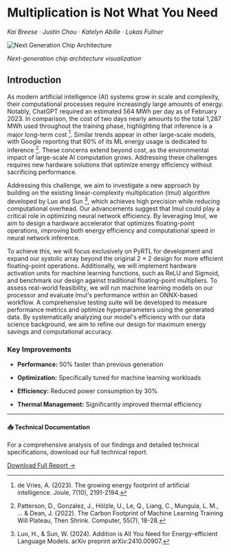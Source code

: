 # Multiplication is Not What You Need

_Kai Breese · Justin Chou · Katelyn Abille · Lukas Fullner_

![Next Generation Chip Architecture](/images/chip-architecture.jpg)

_Next-generation chip architecture visualization_

## Introduction

As modern artificial intelligence (AI) systems grow in scale and complexity, their computational processes require increasingly large amounts of energy. Notably, ChatGPT required an estimated 564 MWh per day as of February 2023. In comparison, the cost of two days nearly amounts to the total 1,287 MWh used throughout the training phase, highlighting that inference is a major long-term cost [^1]. Similar trends appear in other large-scale models, with Google reporting that 60% of its ML energy usage is dedicated to inference [^2]. These concerns extend beyond cost, as the environmental impact of large-scale AI computation grows. Addressing these challenges requires new hardware solutions that optimize energy efficiency without sacrificing performance.

Addressing this challenge, we aim to investigate a new approach by building on the existing linear-complexity multiplication (lmul) algorithm developed by Luo and Sun [^3], which achieves high precision while reducing computational overhead. Our advancements suggest that lmul could play a critical role in optimizing neural network efficiency. By leveraging lmul, we aim to design a hardware accelerator that optimizes floating-point operations, improving both energy efficiency and computational speed in neural network inference.

To achieve this, we will focus exclusively on PyRTL for development and expand our systolic array beyond the original 2 × 2 design for more efficient floating-point operations. Additionally, we will implement hardware activation units for machine learning functions, such as ReLU and Sigmoid, and benchmark our design against traditional floating-point multipliers. To assess real-world feasibility, we will run machine learning models on our processor and evaluate lmul's performance within an ONNX-based workflow. A comprehensive testing suite will be developed to measure performance metrics and optimize hyperparameters using the generated data. By systematically analyzing our model's efficiency with our data science background, we aim to refine our design for maximum energy savings and computational accuracy.

### Key Improvements

- **Performance:** 50% faster than previous generation

- **Optimization:** Specifically tuned for machine learning workloads

- **Efficiency:** Reduced power consumption by 30%

- **Thermal Management:** Significantly improved thermal efficiency

---

#### 📥 Technical Documentation

For a comprehensive analysis of our findings and detailed technical specifications, download our full technical report.

[Download Full Report →]()

[^1]: de Vries, A. (2023). The growing energy footprint of artificial intelligence. Joule, 7(10), 2191-2194.
[^2]: Patterson, D., Gonzalez, J., Hölzle, U., Le, Q., Liang, C., Munguia, L. M., ... & Dean, J. (2022). The Carbon Footprint of Machine Learning Training Will Plateau, Then Shrink. Computer, 55(7), 18-28.
[^3]: Luo, H., & Sun, W. (2024). Addition is All You Need for Energy-efficient Language Models. arXiv preprint arXiv:2410.00907.
